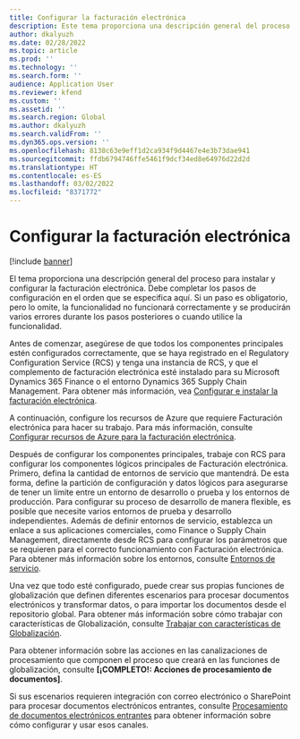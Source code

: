 ```yaml
---
title: Configurar la facturación electrónica
description: Este tema proporciona una descripción general del proceso para instalar y configurar la facturación electrónica.
author: dkalyuzh
ms.date: 02/28/2022
ms.topic: article
ms.prod: ''
ms.technology: ''
ms.search.form: ''
audience: Application User
ms.reviewer: kfend
ms.custom: ''
ms.assetid: ''
ms.search.region: Global
ms.author: dkalyuzh
ms.search.validFrom: ''
ms.dyn365.ops.version: ''
ms.openlocfilehash: 8138c63e9eff1d2ca934f9d4467e4e3b73dae941
ms.sourcegitcommit: ffdb6794746ffe5461f9dcf34ed8e64976d22d2d
ms.translationtype: HT
ms.contentlocale: es-ES
ms.lasthandoff: 03/02/2022
ms.locfileid: "8371772"
---
```

# <a name="electronic-invoicing-setup"></a>Configurar la facturación electrónica

[!include [banner](../includes/banner.md)]

El tema proporciona una descripción general del proceso para instalar y configurar la facturación electrónica. Debe completar los pasos de configuración en el orden que se especifica aquí. Si un paso es obligatorio, pero lo omite, la funcionalidad no funcionará correctamente y se producirán varios errores durante los pasos posteriores o cuando utilice la funcionalidad. 

Antes de comenzar, asegúrese de que todos los componentes principales estén configurados correctamente, que se haya registrado en el Regulatory Configuration Service (RCS) y tenga una instancia de RCS, y que el complemento de facturación electrónica esté instalado para su Microsoft Dynamics 365 Finance o el entorno Dynamics 365 Supply Chain Management. Para obtener más información, vea [Configurar e instalar la facturación electrónica](e-invoicing-install-add-in-microservices-lcs.md).

A continuación, configure los recursos de Azure que requiere Facturación electrónica para hacer su trabajo. Para más información, consulte [Configurar recursos de Azure para la facturación electrónica](e-invoicing-set-up-azure-resources.md).

Después de configurar los componentes principales, trabaje con RCS para configurar los componentes lógicos principales de Facturación electrónica. Primero, defina la cantidad de entornos de servicio que mantendrá. De esta forma, define la partición de configuración y datos lógicos para asegurarse de tener un límite entre un entorno de desarrollo o prueba y los entornos de producción. Para configurar su proceso de desarrollo de manera flexible, es posible que necesite varios entornos de prueba y desarrollo independientes. Además de definir entornos de servicio, establezca un enlace a sus aplicaciones comerciales, como Finance o Supply Chain Management, directamente desde RCS para configurar los parámetros que se requieren para el correcto funcionamiento con Facturación electrónica. Para obtener más información sobre los entornos, consulte [Entornos de servicio](e-invoicing-service-environments.md).

Una vez que todo esté configurado, puede crear sus propias funciones de globalización que definen diferentes escenarios para procesar documentos electrónicos y transformar datos, o para importar los documentos desde el repositorio global. Para obtener más información sobre cómo trabajar con características de Globalización, consulte [Trabajar con características de Globalización](e-invoicing-working-globalization-features.md).

Para obtener información sobre las acciones en las canalizaciones de procesamiento que componen el proceso que creará en las funciones de globalización, consulte **[¡COMPLETO!: Acciones de procesamiento de documentos]**.

Si sus escenarios requieren integración con correo electrónico o SharePoint para procesar documentos electrónicos entrantes, consulte [Procesamiento de documentos electrónicos entrantes](e-invoicing-process-incoming-electronic-documents.md) para obtener información sobre cómo configurar y usar esos canales.
